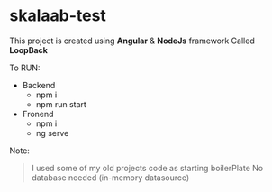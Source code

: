 # skalaab-test
 
This project is created using **Angular** & **NodeJs** framework Called **LoopBack**

To RUN:
* Backend
  * npm i
  * npm run start
* Fronend
  * npm i
  * ng serve
  
Note:
> I used some of my old projects code as starting boilerPlate
> No database needed (in-memory datasource)
